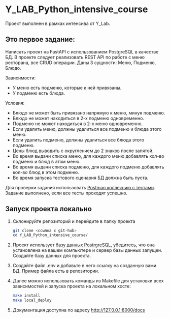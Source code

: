 # Y_LAB_Python_intensive_course

Проект выполнен в рамках интенсива от Y_Lab. 

## Это первое задание:

Написать проект на FastAPI с использованием PostgreSQL в качестве БД. В проекте следует реализовать REST API по работе с меню ресторана, все CRUD операции. Даны 3 сущности: Меню, Подменю, Блюдо.

Зависимости:
- У меню есть подменю, которые к ней привязаны.
- У подменю есть блюда.

Условия:
- Блюдо не может быть привязано напрямую к меню, минуя подменю.
- Блюдо не может находиться в 2-х подменю одновременно.
- Подменю не может находиться в 2-х меню одновременно.
- Если удалить меню, должны удалиться все подменю и блюда этого меню.
- Если удалить подменю, должны удалиться все блюда этого подменю.
- Цены блюд выводить с округлением до 2 знаков после запятой.
- Во время выдачи списка меню, для каждого меню добавлять кол-во подменю и блюд в этом меню.
- Во время выдачи списка подменю, для каждого подменю добавлять кол-во блюд в этом подменю.
- Во время запуска тестового сценария БД должна быть пуста.

Для проверки задания использовать [Postman коллекцию с тестами](https://drive.google.com/drive/folders/1PiT_hdhXMlpAnpz_yXBiiccRlLTOmBjF?usp=sharing).
Задание выполнено, если все тесты проходят успешно.


## Запуск проекта локально

1. Склонируйте репозиторий и перейдите в папку проекта

    ```bash
    git clone <ссылка с git-hub>
    сd Y_LAB_Python_intensive_course/
    ```

2. Проект использует [базу данных PostrgreSQL](https://www.postgresql.org/), убедитесь, что она установлена на вашем компьютере и сервер базы данных запущен. Создайте базу данных для проекта.

3. Создайте файл .env и добавьте в него ссылку на созданную вами БД. Пример файла есть в репозитории. 

4. Далее можно использовать команды из Makefile для установки всех зависимостей и запуска проекта на локальном хосте:

    ```bash
    make install
    make local_deploy
    ```

6. Документация доступна по адресу <http://127.0.0.1:8000/docs>
